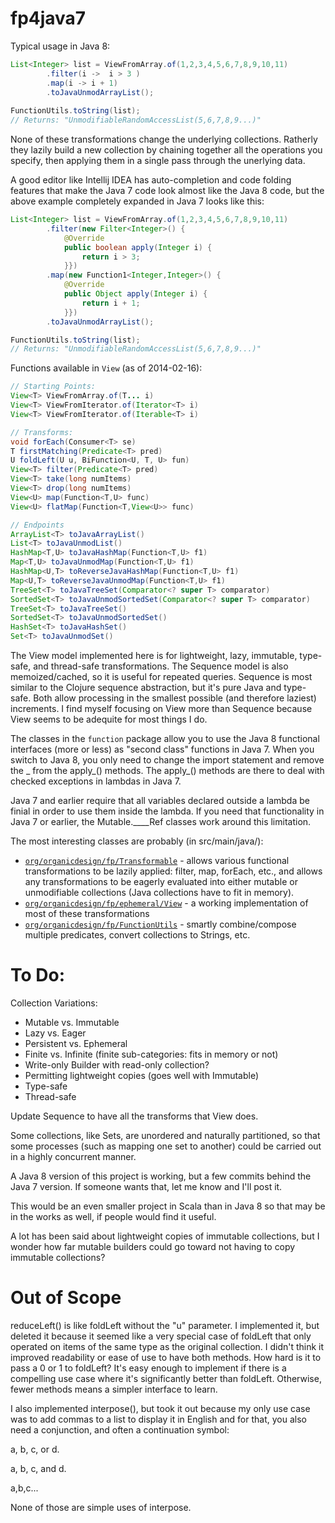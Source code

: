 fp4java7
========

Typical usage in Java 8:

```java
List<Integer> list = ViewFromArray.of(1,2,3,4,5,6,7,8,9,10,11)
        .filter(i ->  i > 3 )
        .map(i -> i + 1)
        .toJavaUnmodArrayList();
        
FunctionUtils.toString(list);
// Returns: "UnmodifiableRandomAccessList(5,6,7,8,9...)"
```

None of these transformations change the underlying collections.  Ratherly they lazily build a new collection by chaining together all the operations you specify, then applying them in a single pass through the unerlying data.

A good editor like Intellij IDEA has auto-completion and code folding features that make the Java 7 code look almost like the Java 8 code, but the above example completely expanded in Java 7 looks like this:

```java
List<Integer> list = ViewFromArray.of(1,2,3,4,5,6,7,8,9,10,11)
        .filter(new Filter<Integer>() {
            @Override
            public boolean apply(Integer i) {
                return i > 3;
            }})
        .map(new Function1<Integer,Integer>() {
            @Override
            public Object apply(Integer i) {
                return i + 1;
            }})
        .toJavaUnmodArrayList();

FunctionUtils.toString(list);
// Returns: "UnmodifiableRandomAccessList(5,6,7,8,9...)"
```

Functions available in <code>View</code> (as of 2014-02-16):
```java
// Starting Points:
View<T> ViewFromArray.of(T... i)
View<T> ViewFromIterator.of(Iterator<T> i)
View<T> ViewFromIterator.of(Iterable<T> i)

// Transforms:
void forEach(Consumer<T> se)
T firstMatching(Predicate<T> pred)
U foldLeft(U u, BiFunction<U, T, U> fun)
View<T> filter(Predicate<T> pred)
View<T> take(long numItems)
View<T> drop(long numItems)
View<U> map(Function<T,U> func)
View<U> flatMap(Function<T,View<U>> func)

// Endpoints
ArrayList<T> toJavaArrayList()
List<T> toJavaUnmodList()
HashMap<T,U> toJavaHashMap(Function<T,U> f1)
Map<T,U> toJavaUnmodMap(Function<T,U> f1)
HashMap<U,T> toReverseJavaHashMap(Function<T,U> f1)
Map<U,T> toReverseJavaUnmodMap(Function<T,U> f1)
TreeSet<T> toJavaTreeSet(Comparator<? super T> comparator)
SortedSet<T> toJavaUnmodSortedSet(Comparator<? super T> comparator)
TreeSet<T> toJavaTreeSet()
SortedSet<T> toJavaUnmodSortedSet()
HashSet<T> toJavaHashSet()
Set<T> toJavaUnmodSet()
```

The View model implemented here is for lightweight, lazy, immutable, type-safe, and thread-safe transformations.
The Sequence model is also memoized/cached, so it is useful for repeated queries.
Sequence is most similar to the Clojure sequence abstraction, but it's pure Java and type-safe.
Both allow processing in the smallest possible (and therefore laziest) increments.
I find myself focusing on View more than Sequence because View seems to be adequite for most things I do.

The classes in the <code>function</code> package allow you to use the Java 8 functional interfaces (more or less) as "second class" functions in Java 7.
When you switch to Java 8, you only need to change the import statement and remove the _ from the apply_() methods.
The apply_() methods are there to deal with checked exceptions in lambdas in Java 7.

Java 7 and earlier require that all variables declared outside a lambda be finial in order to use them inside the lambda.
If you need that functionality in Java 7 or earlier, the Mutable.____Ref classes work around this limitation.

The most interesting classes are probably (in src/main/java/):
<ul>
<li><code><a href="https://github.com/GlenKPeterson/fp4java7/blob/master/src/main/java/org/organicdesign/fp/Transformable.java">org/organicdesign/fp/Transformable</a></code> - allows various functional transformations to be lazily applied: filter, map, forEach, etc., and allows any transformations to be eagerly evaluated into either mutable or unmodifiable collections (Java collections have to fit in memory).</li>
<li><code><a href="https://github.com/GlenKPeterson/fp4java7/blob/master/src/main/java/org/organicdesign/fp/ephemeral/View.java">org/organicdesign/fp/ephemeral/View</a></code> - a working implementation of most of these transformations</li>
<li><code><a href="https://github.com/GlenKPeterson/fp4java7/blob/master/src/main/java/org/organicdesign/fp/FunctionUtils.java">org/organicdesign/fp/FunctionUtils</a></code> - smartly combine/compose multiple predicates, convert collections to Strings, etc.</li>
</ul>

To Do:
======

Collection Variations:
 - Mutable vs. Immutable
 - Lazy vs. Eager
 - Persistent vs. Ephemeral
 - Finite vs. Infinite (finite sub-categories: fits in memory or not)
 - Write-only Builder with read-only collection?
 - Permitting lightweight copies (goes well with Immutable)
 - Type-safe
 - Thread-safe

Update Sequence to have all the transforms that View does.

Some collections, like Sets, are unordered and naturally partitioned, so that some processes (such as mapping one set to another) could be carried out in a highly concurrent manner.

A Java 8 version of this project is working, but a few commits behind the Java 7 version.  If
someone wants that, let me know and I'll post it.

This would be an even smaller project in Scala than in Java 8 so that may be in the works as well, if people would find it useful.

A lot has been said about lightweight copies of immutable collections, but I wonder how far
mutable builders could go toward not having to copy immutable collections?

Out of Scope
============

reduceLeft() is like foldLeft without the "u" parameter.
I implemented it, but deleted it because it seemed like a very special case of foldLeft that only operated on items of the same type as the original collection.
I didn't think it improved readability or ease of use to have both methods.
How hard is it to pass a 0 or 1 to foldLeft?
It's easy enough to implement if there is a compelling use case where it's significantly better than foldLeft.
Otherwise, fewer methods means a simpler interface to learn.

I also implemented interpose(), but took it out because my only use case was to add commas to a list to display
it in English and for that, you also need a conjunction, and often a continuation symbol:

a, b, c, or d.

a, b, c, and d.

a,b,c...

None of those are simple uses of interpose.
